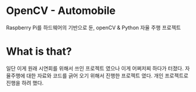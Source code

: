 # OpenCV - Automobile
Raspberry Pi를 하드웨어의 기반으로 둔, openCV & Python 자율 주행 프로젝트 

# What is that?
일단 이게 원래 시연회를 위해서 쓰인 프로젝트 였으나 이게 어쩌저찌 하다가 터졌다. 자율주행에 대한 자료와 코드를 긁어 오기 위해서 진행한 프로젝트 였다. 개인 프로젝트로 진행을 하려 했다.